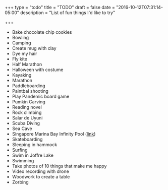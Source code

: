 +++
type = "todo"
title = "TODO"
draft = false
date = "2016-10-12T07:31:14-05:00"
description = "List of fun things I'd like to try"

+++

- Bake chocolate chip cookies
- Bowling
- Camping
- Create mug with clay
- Dye my hair
- Fly kite
- Half Marathon
- Halloween with costume
- Kayaking
- Marathon
- Paddleboarding
- Paintbal shooting
- Play Pandemic board game
- Pumkin Carving
- Reading novel
- Rock climbing
- Salar de Uyuni
- Scuba Diving
- Sea Cave
- Singapore Marina Bay Infinity Pool (<a href="http://www.marinabaysands.com/sands-skypark/infinity-pool.html" target="_blank">link</a>)
- Skateboarding
- Sleeping in hammock
- Surfing
- Swim in Joffre Lake
- Swimming
- Take photos of 10 things that make me happy
- Video recording with drone
- Woodwork to create a table
- Zorbing
